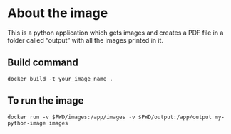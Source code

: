 # About the image
This is a python application which gets images and creates a PDF file in a folder called “output” with all the images printed in it.

## Build command
    docker build -t your_image_name .

## To run the image
    docker run -v $PWD/images:/app/images -v $PWD/output:/app/output my-python-image images